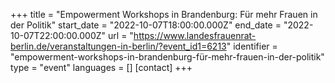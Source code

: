 +++
title = "Empowerment Workshops in Brandenburg: Für mehr Frauen in der Politik"
start_date = "2022-10-07T18:00:00.000Z"
end_date = "2022-10-07T22:00:00.000Z"
url = "https://www.landesfrauenrat-berlin.de/veranstaltungen-in-berlin/?event_id1=6213"
identifier = "empowerment-workshops-in-brandenburg-für-mehr-frauen-in-der-politik"
type = "event"
languages = []
[contact]
+++